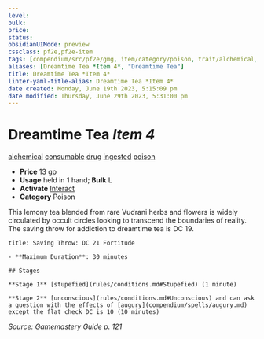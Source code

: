 ```yaml
---
level:
bulk:
price:
status:
obsidianUIMode: preview
cssclass: pf2e,pf2e-item
tags: [compendium/src/pf2e/gmg, item/category/poison, trait/alchemical, trait/consumable, trait/drug, trait/ingested, trait/poison]
aliases: [Dreamtime Tea *Item 4*, "Dreamtime Tea"]
title: Dreamtime Tea *Item 4*
linter-yaml-title-alias: Dreamtime Tea *Item 4*
date created: Monday, June 19th 2023, 5:15:09 pm
date modified: Thursday, June 29th 2023, 5:31:00 pm
---
```


# Dreamtime Tea *Item 4*

[alchemical](rules/traits/alchemical.md) [consumable](rules/traits/consumable.md) [drug](rules/traits/drug-gmg.md) [ingested](rules/traits/ingested.md) [poison](rules/traits/poison.md)  

- **Price** 13 gp
- **Usage** held in 1 hand; **Bulk** L
- **Activate** [Interact](rules/actions/interact.md)
- **Category** Poison

This lemony tea blended from rare Vudrani herbs and flowers is widely circulated by occult circles looking to transcend the boundaries of reality. The saving throw for addiction to dreamtime tea is DC 19.

```ad-inline-affliction
title: Saving Throw: DC 21 Fortitude

- **Maximum Duration**: 30 minutes

## Stages

**Stage 1** [stupefied](rules/conditions.md#Stupefied) (1 minute)

**Stage 2** [unconscious](rules/conditions.md#Unconscious) and can ask a question with the effects of [augury](compendium/spells/augury.md) except the flat check DC is 10 (10 minutes)
```

*Source: Gamemastery Guide p. 121*
